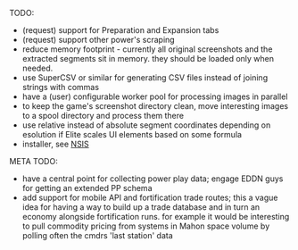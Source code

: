 TODO:

* (request) support for Preparation and Expansion tabs
* (request) support other power's scraping
* reduce memory footprint - currently all original screenshots and the extracted segments sit in memory. they should be loaded only when needed.
* use SuperCSV or similar for generating CSV files instead of joining strings with commas
* have a (user) configurable worker pool for processing images in parallel
* to keep the game's screenshot directory clean, move interesting images to a spool directory and process them there
* use relative instead of absolute segment coordinates depending on esolution if Elite scales UI elements based on some formula
* installer, see [NSIS](http://nsis.sourceforge.net/Java_Launcher_with_automatic_JRE_installation)

META TODO:

* have a central point for collecting power play data; engage EDDN guys for getting an extended PP schema
* add support for mobile API and fortification trade routes; this a vague idea for having a way to build up a trade database and in turn 
an economy alongside fortification runs. for example it would be interesting to pull commodity pricing from systems in Mahon space volume
by polling often the cmdrs 'last station' data 
